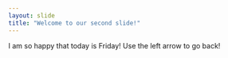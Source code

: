 ```yaml
---
layout: slide
title: "Welcome to our second slide!"
---
```

I am so happy that today is Friday!
Use the left arrow to go back!
